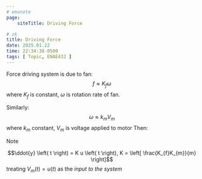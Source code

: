 ```yaml
---
# emanote
page:
    siteTitle: Driving Force

# zk
title: Driving Force
date: 2025.01.22
time: 22:34:38-0500
tags: [ Topic, ENAE432 ]
---
```


Force driving system is due to fan:
$$f \approx K_{f} \omega$$ where $K_{f}$ is constant, $\omega$ is rotation rate of fan.

Similarly:
$$\omega \approx k_{m} V_{m}$$
where $k_{m}$ constant, $V_{m}$ is voltage applied to motor
Then:

> [!NOTE]
> $$\ddot{y} \left( t \right) = K u \left( t \right), K = \left[ \frac{K_{f}K_{m}}{m} \right]$$
> treating $V_{m}\left(t\right) = u\left(t\right)$ as the *input to the system*
